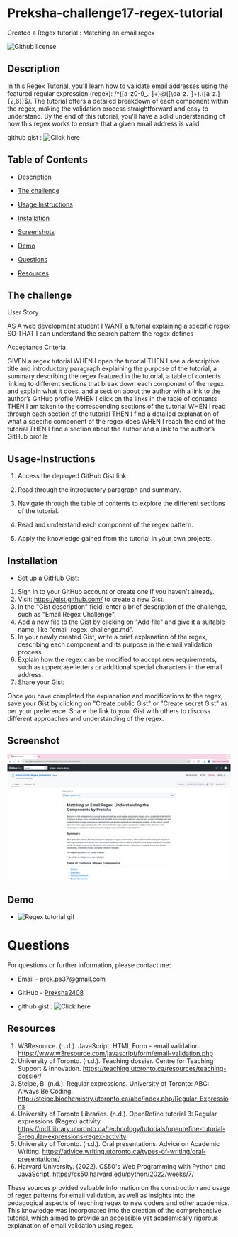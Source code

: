 # Preksha-challenge17-regex-tutorial
Created a Regex tutorial : Matching an email regex

![Github license](https://img.shields.io/badge/license-MIT-blue.svg)

## Description

In this Regex Tutorial, you'll learn how to validate email addresses using the featured regular expression (regex): /^([a-z0-9_\.-]+)@([\da-z\.-]+)\.([a-z\.]{2,6})$/. The tutorial offers a detailed breakdown of each component within the regex, making the validation process straightforward and easy to understand. By the end of this tutorial, you'll have a solid understanding of how this regex works to ensure that a given email address is valid.

github gist : ![Click here](https://gist.github.com/Preksha2408/d7819d86e3c2d05e36ac86ba82e9d075)

## Table of Contents

* [Description](#description)

* [The challenge](#thechallenge)

* [Usage Instructions](#usage-instructions)

* [Installation](#installation)

* [Screenshots](#screenshots)

* [Demo](#Demo)

* [Questions](#questions)

* [Resources](#resources)


## The challenge


User Story

AS A web development student
I WANT a tutorial explaining a specific regex
SO THAT I can understand the search pattern the regex defines

Acceptance Criteria

GIVEN a regex tutorial
WHEN I open the tutorial
THEN I see a descriptive title and introductory paragraph explaining the purpose of the tutorial, a summary describing the regex featured in the tutorial, a table of contents linking to different sections that break down each component of the regex and explain what it does, and a section about the author with a link to the author’s GitHub profile
WHEN I click on the links in the table of contents
THEN I am taken to the corresponding sections of the tutorial
WHEN I read through each section of the tutorial
THEN I find a detailed explanation of what a specific component of the regex does
WHEN I reach the end of the tutorial
THEN I find a section about the author and a link to the author’s GitHub profile

## Usage-Instructions

1. Access the deployed GitHub Gist link.

2. Read through the introductory paragraph and summary.

3. Navigate through the table of contents to explore the different sections of the tutorial.

4. Read and understand each component of the regex pattern.

5. Apply the knowledge gained from the tutorial in your own projects.

## Installation 

* Set up a GitHub Gist:

1. Sign in to your GitHub account or create one if you haven't already.
2. Visit: https://gist.github.com/ to create a new Gist.
3. In the "Gist description" field, enter a brief description of the challenge, such as "Email Regex Challenge".
4. Add a new file to the Gist by clicking on "Add file" and give it a suitable name, like "email_regex_challenge.md".
5. In your newly created Gist, write a brief explanation of the regex, describing each component and its purpose in the 
   email validation process.
6. Explain how the regex can be modified to accept new requirements, such as uppercase letters or additional special 
   characters in the email address.
7. Share your Gist:

Once you have completed the explanation and modifications to the regex, save your Gist by clicking on "Create public Gist" or "Create secret Gist" as per your preference.
Share the link to your Gist with others to discuss different approaches and understanding of the regex.

## Screenshot 

![Starting of the page](image.png)


## Demo

* ![Regex tutorial gif](Regex-tutorial-challenge17.gif)



# Questions 

For questions or further information, please contact me:

* Email - [prek.ps37@gmail.com](prek.ps37@gmail.com)

* GitHub - [Preksha2408](https://github.com/Preksha2408/Preksha-challenge17-Regex-tutorial.git)

* github gist : ![Click here](https://gist.github.com/Preksha2408/d7819d86e3c2d05e36ac86ba82e9d075)



## Resources 

1. W3Resource. (n.d.). JavaScript: HTML Form - email validation. https://www.w3resource.com/javascript/form/email-validation.php
2. University of Toronto. (n.d.). Teaching dossier. Centre for Teaching Support & Innovation. https://teaching.utoronto.ca/resources/teaching-dossier/
3. Steipe, B. (n.d.). Regular expressions. University of Toronto: ABC: Always Be Coding. http://steipe.biochemistry.utoronto.ca/abc/index.php/Regular_Expressions
4. University of Toronto Libraries. (n.d.). OpenRefine tutorial 3: Regular expressions (Regex) activity https://mdl.library.utoronto.ca/technology/tutorials/openrefine-tutorial-3-regular-expressions-regex-activity
5. University of Toronto. (n.d.). Oral presentations. Advice on Academic Writing. https://advice.writing.utoronto.ca/types-of-writing/oral-presentations/
6. Harvard University. (2022). CS50's Web Programming with Python and JavaScript. https://cs50.harvard.edu/python/2022/weeks/7/

These sources provided valuable information on the construction and usage of regex patterns for email validation, as well as insights into the pedagogical aspects of teaching regex to new coders and other academics. This knowledge was incorporated into the creation of the comprehensive tutorial, which aimed to provide an accessible yet academically rigorous explanation of email validation using regex.